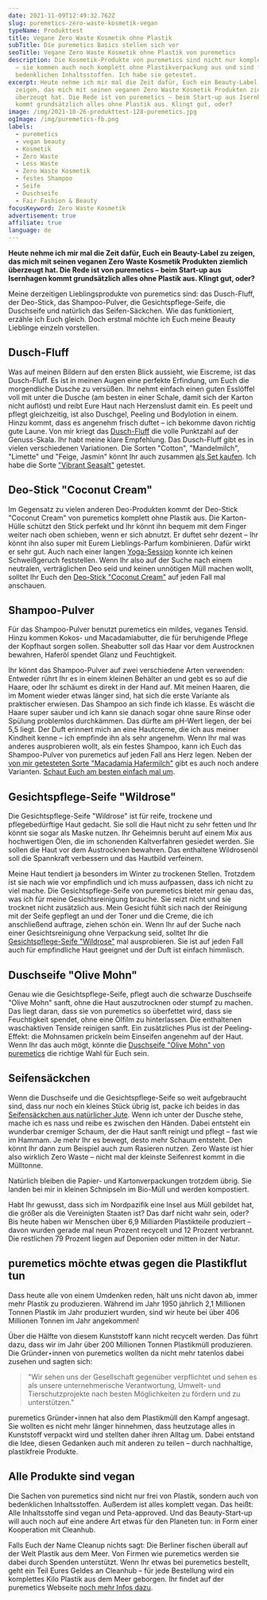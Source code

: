 ```yaml
---
date: 2021-11-09T12:49:32.762Z
slug: puremetics-zero-waste-kosmetik-vegan
typeName: Produkttest
title: Vegane Zero Waste Kosmetik ohne Plastik
subTitle: Die puremetics Basics stellen sich vor
seoTitle: Vegane Zero Waste Kosmetik ohne Plastik von puremetics
description: Die Kosmetik-Produkte von puremetics sind nicht nur komplett vegan
  – sie kommen auch noch komplett ohne Plastikverpackung aus und sind frei von
  bedenklichen Inhaltsstoffen. Ich habe sie getestet.
excerpt: Heute nehme ich mir mal die Zeit dafür, Euch ein Beauty-Label zu
  zeigen, das mich mit seinen veganen Zero Waste Kosmetik Produkten ziemlich
  überzeugt hat. Die Rede ist von puremetics – beim Start-up aus Isernhagen
  kommt grundsätzlich alles ohne Plastik aus. Klingt gut, oder?
image: /img/2021-10-26-produkttest-128-puremetics.jpg
ogImage: /img/puremetics-fb.png
labels:
  - puremetics
  - vegan beauty
  - Kosmetik
  - Zero Waste
  - Less Waste
  - Zero Waste Kosmetik
  - festes Shampoo
  - Seife
  - Duschseife
  - Fair Fashion & Beauty
focusKeyword: Zero Waste Kosmetik
advertisement: true
affiliate: true
language: de
---
```

**Heute nehme ich mir mal die Zeit dafür, Euch ein Beauty-Label zu zeigen, das mich mit seinen veganen Zero Waste Kosmetik Produkten ziemlich überzeugt hat. Die Rede ist von puremetics – beim Start-up aus Isernhagen kommt grundsätzlich alles ohne Plastik aus. Klingt gut, oder?**

Meine derzeitigen Lieblingsprodukte von puremetics sind: das Dusch-Fluff, der Deo-Stick, das Shampoo-Pulver, die Gesichtspflege-Seife, die Duschseife und natürlich das Seifen-Säckchen. Wie das funktioniert, erzähle ich Euch gleich. Doch erstmal möchte ich Euch meine Beauty Lieblinge einzeln vorstellen.

## Dusch-Fluff

Was auf meinen Bildern auf den ersten Blick aussieht, wie Eiscreme, ist das Dusch-Fluff. Es ist in meinen Augen eine perfekte Erfindung, um Euch die morgendliche Dusche zu versüßen. Ihr nehmt einfach einen guten Esslöffel voll mit unter die Dusche (am besten in einer Schale, damit sich der Karton nicht auflöst) und reibt Eure Haut nach Herzenslust damit ein. Es peelt und pflegt gleichzeitig, ist also Duschgel, Peeling und Bodylotion in einem. Hinzu kommt, dass es angenehm frisch duftet – ich bekomme davon richtig gute Laune. Von mir kriegt das [Dusch-Fluff](https://t.adcell.com/p/click?promoId=235987&slotId=80259&param0=https%3A%2F%2Fpuremetics.de%2Fcollections%2Fduschen-baden%2Fproducts%2F3in1-dusch-fluff-cotton) die volle Punktzahl auf der Genuss-Skala. Ihr habt meine klare Empfehlung. Das Dusch-Fluff gibt es in vielen verschiedenen Variationen. Die Sorten "Cotton", "Mandelmilch", "Limette" und "Feige, Jasmin" könnt Ihr auch zusammen [als Set kaufen](https://t.adcell.com/p/click?promoId=235987&slotId=80259&param0=https%3A%2F%2Fpuremetics.de%2Fproducts%2Fgeschenkset-fluffy-box). Ich habe die Sorte ["Vibrant Seasalt"](https://t.adcell.com/p/click?promoId=235987&slotId=80259&param0=https%3A%2F%2Fpuremetics.de%2Fcollections%2Fduschen-baden%2Fproducts%2F3in1-dusch-fluff-vibrant-seasalt) getestet.

## Deo-Stick "Coconut Cream"

Im Gegensatz zu vielen anderen Deo-Produkten kommt der Deo-Stick "Coconut Cream" von puremetics komplett ohne Plastik aus. Die Karton-Hülle schützt den Stick perfekt und Ihr könnt ihn bequem mit dem Finger weiter nach oben schieben, wenn er sich abnutzt. Er duftet sehr dezent – Ihr könnt ihn also super mit Eurem Lieblings-Parfum kombinieren. Dafür wirkt er sehr gut. Auch nach einer langen [Yoga-Session](/2021/02/yoga-stile/) konnte ich keinen Schweißgeruch feststellen. Wenn Ihr also auf der Suche nach einem neutralen, verträglichen Deo seid und keinen unnötigen Müll machen wollt, solltet Ihr Euch den [Deo-Stick "Coconut Cream"](LINK) auf jeden Fall mal anschauen.

## Shampoo-Pulver

Für das Shampoo-Pulver benutzt puremetics ein mildes, veganes Tensid. Hinzu kommen Kokos- und Macadamiabutter, die für beruhigende Pflege der Kopfhaut sorgen sollen. Sheabutter soll das Haar vor dem Austrocknen bewahren, Haferöl spendet Glanz und Feuchtigkeit.

Ihr könnt das Shampoo-Pulver auf zwei verschiedene Arten verwenden: Entweder rührt Ihr es in einem kleinen Behälter an und gebt es so auf die Haare, oder Ihr schäumt es direkt in der Hand auf. Mit meinen Haaren, die im Moment wieder etwas länger sind, hat sich die erste Variante als praktischer erwiesen. Das Shampoo an sich finde ich klasse. Es wäscht die Haare super sauber und ich kann sie danach sogar ohne saure Rinse oder Spülung problemlos durchkämmen. Das dürfte am pH-Wert liegen, der bei 5,5 liegt. Der Duft erinnert mich an eine Hautcreme, die ich aus meiner Kindheit kenne – ich empfinde ihn als sehr angenehm. Wenn Ihr mal was anderes ausprobieren wollt, als ein festes Shampoo, kann ich Euch das Shampoo-Pulver von puremetics auf jeden Fall ans Herz legen. Neben der [von mir getesteten Sorte "Macadamia Hafermilch"](https://t.adcell.com/p/click?promoId=235987&slotId=80259&param0=https%3A%2F%2Fpuremetics.de%2Fcollections%2Fshampoos-conditioner-kuren%2Fproducts%2Fshampoo-pulver-macadamia-hafermilch) gibt es auch noch andere Varianten. [Schaut Euch am besten einfach mal um](https://t.adcell.com/p/click?promoId=235987&slotId=80259&param0=https%3A%2F%2Fpuremetics.de%2Fcollections%2Fshampoos-conditioner-kuren).

<Gallery name="puremetics-1" />

## Gesichtspflege-Seife "Wildrose"

Die Gesichtspflege-Seife "Wildrose" ist für reife, trockene und pflegebedürftige Haut gedacht. Sie soll die Haut nicht zu sehr fetten und Ihr könnt sie sogar als Maske nutzen. Ihr Geheimnis beruht auf einem Mix aus hochwertigen Ölen, die im schonenden Kaltverfahren gesiedet werden. Sie sollen die Haut vor dem Austrocknen bewahren. Das enthaltene Wildrosenöl soll die Spannkraft verbessern und das Hautbild verfeinern.

Meine Haut tendiert ja besonders im Winter zu trockenen Stellen. Trotzdem ist sie nach wie vor empfindlich und ich muss aufpassen, dass ich nicht zu viel mache. Die Gesichtspflege-Seife von puremetics bietet mir genau das, was ich für meine Gesichtsreinigung brauche. Sie reizt nicht und sie trocknet nicht zusätzlich aus. Mein Gesicht fühlt sich nach der Reinigung mit der Seife gepflegt an und der Toner und die Creme, die ich anschließend auftrage, ziehen schön ein. Wenn Ihr auf der Suche nach einer Gesichtsreinigung ohne Verpackung seid, solltet Ihr die [Gesichtspflege-Seife "Wildrose"](https://t.adcell.com/p/click?promoId=235987&slotId=80259&param0=https%3A%2F%2Fpuremetics.de%2Fcollections%2Freinigung-peeling%2Fproducts%2Fgesichtspflege-seife-wildrose) mal ausprobieren. Sie ist auf jeden Fall auch für empfindliche Haut geeignet und der Duft ist einfach himmlisch.

## Duschseife "Olive Mohn"
Genau wie die Gesichtspflege-Seife, pflegt auch die schwarze Duschseife "Olive Mohn" sanft, ohne die Haut auszutrocknen oder stumpf zu machen. Das liegt daran, dass sie von puremetics so überfettet wird, dass sie Feuchtigkeit spendet, ohne eine Ölfilm zu hinterlassen. Die enthaltenen waschaktiven Tenside reinigen sanft. Ein zusätzliches Plus ist der Peeling-Effekt: die Mohnsamen prickeln beim Einseifen angenehm auf der Haut. Wenn Ihr das auch mögt, könnte die [Duschseife "Olive Mohn" von puremetics](https://t.adcell.com/p/click?promoId=235987&slotId=80259&param0=https%3A%2F%2Fpuremetics.de%2Fcollections%2Fduschen-baden%2Fproducts%2Fpeelende-dusch-seife-olive-mohn) die richtige Wahl für Euch sein.

## Seifensäckchen
Wenn die Duschseife und die Gesichtspflege-Seife so weit aufgebraucht sind, dass nur noch ein kleines Stück übrig ist, packe ich beides in das [Seifensäckchen aus natürlicher Jute](https://t.adcell.com/p/click?promoId=235987&slotId=80259&param0=https%3A%2F%2Fpuremetics.de%2Fcollections%2Freinigung-peeling%2Fproducts%2Fseifensaeckchen). Wenn ich unter der Dusche stehe, mache ich es nass und reibe es zwischen den Händen. Dabei entsteht ein wunderbar cremiger Schaum, der die Haut sanft reinigt und pflegt – fast wie im Hammam. Je mehr Ihr es bewegt, desto mehr Schaum entsteht. Den könnt Ihr dann zum Beispiel auch zum Rasieren nutzen. Zero Waste ist hier also wirklich Zero Waste – nicht mal der kleinste Seifenrest kommt in die Mülltonne.

Natürlich bleiben die Papier- und Kartonverpackungen trotzdem übrig. Sie landen bei mir in kleinen Schnipseln im Bio-Müll und werden kompostiert.

Habt Ihr gewusst, dass sich im Nordpazifik eine Insel aus Müll gebildet hat, die größer als die Vereinigten Staaten ist? Das darf nicht wahr sein, oder? Bis heute haben wir Menschen über
6,9 Milliarden Plastikteile produziert – davon wurden gerade mal neun Prozent recycelt und 12 Prozent verbrannt. Die restlichen 79 Prozent liegen auf Deponien oder mitten in der Natur.

## puremetics möchte etwas gegen die Plastikflut tun

Dass heute alle von einem Umdenken reden, hält uns nicht davon ab, immer mehr Plastik zu produzieren. Während im Jahr 1950 jährlich 2,1 Millionen Tonnen Plastik im Jahr produziert wurden, sind wir heute bei über 406 Millionen Tonnen im Jahr angekommen!

Über die Hälfte von diesem Kunststoff kann nicht recycelt werden. Das führt dazu, dass wir im Jahr über 200 Millionen Tonnen Plastikmüll produzieren. Die Gründer⋆innen von puremetics wollten da nicht mehr tatenlos dabei zusehen und sagten sich:

> "Wir sehen uns der Gesellschaft gegenüber verpflichtet und sehen es als unsere unternehmerische Verantwortung, Umwelt- und Tierschutzprojekte nach besten Möglichkeiten zu fördern und zu unterstützen."

puremetics Gründer⋆innen hat also dem Plastikmüll den Kampf angesagt. Sie wollten es nicht mehr länger hinnehmen, dass heutzutage alles in Kunststoff verpackt wird und stellten daher ihren Alltag um. Dabei entstand die Idee, diesen Gedanken auch mit anderen zu teilen – durch nachhaltige, plastikfreie Produkte.

## Alle Produkte sind vegan

Die Sachen von puremetics sind nicht nur frei von Plastik, sondern auch von bedenklichen Inhaltsstoffen. Außerdem ist alles komplett vegan. Das heißt: Alle Inhaltsstoffe sind vegan und Peta-approved. Und das Beauty-Start-up will auch noch auf eine andere Art etwas für den Planeten tun: in Form einer Kooperation mit Cleanhub.

Falls Euch der Name Cleanup nichts sagt: Die Berliner fischen überall auf der Welt Plastik aus dem Meer. Von Firmen wie puremetics werden sie dabei durch Spenden unterstützt. Wenn Ihr etwas bei puremetics bestellt, geht ein Teil Eures Geldes an Cleanhub – für jede Bestellung wird ein komplettes Kilo Plastik aus dem Meer geborgen. Ihr findet auf der puremetics Webseite [noch mehr Infos dazu](https://t.adcell.com/p/click?promoId=235987&slotId=80259&param0=https%3A%2F%2Fpuremetics.de%2Fpages%2Fmission).

<Gallery name="puremetics-2" />